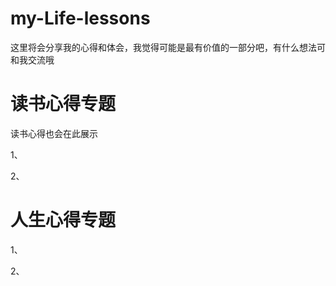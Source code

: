 # my-Life-lessons
这里将会分享我的心得和体会，我觉得可能是最有价值的一部分吧，有什么想法可和我交流哦


# 读书心得专题

读书心得也会在此展示

1、

2、


# 人生心得专题


1、

2、
